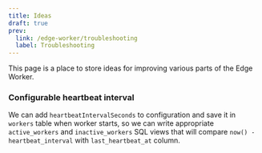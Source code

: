 ```yaml
---
title: Ideas
draft: true
prev:
  link: /edge-worker/troubleshooting
  label: Troubleshooting
---
```


This page is a place to store ideas for improving various parts of the Edge Worker.

### Configurable heartbeat interval

We can add `heartbeatIntervalSeconds` to configuration and save it in `workers` table
when worker starts, so we can write appropriate `active_workers` and `inactive_workers`
SQL views that will compare `now() - heartbeat_interval` with `last_heartbeat_at` column.
